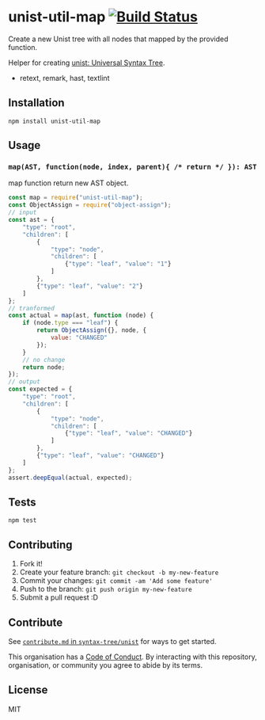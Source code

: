 # unist-util-map [![Build Status](https://travis-ci.org/syntax-tree/unist-util-map.svg?branch=master)](https://travis-ci.org/syntax-tree/unist-util-map)

Create a new Unist tree with all nodes that mapped by the provided function.

Helper for creating [unist: Universal Syntax Tree](https://github.com/wooorm/unist "wooorm/unist: Universal Syntax Tree").

- retext, remark, hast, textlint

## Installation

    npm install unist-util-map

## Usage

### `map(AST, function(node, index, parent){ /* return */ }): AST`

map function return new AST object.

```js
const map = require("unist-util-map");
const ObjectAssign = require("object-assign");
// input
const ast = {
    "type": "root",
    "children": [
        {
            "type": "node",
            "children": [
                {"type": "leaf", "value": "1"}
            ]
        },
        {"type": "leaf", "value": "2"}
    ]
};
// tranformed
const actual = map(ast, function (node) {
    if (node.type === "leaf") {
        return ObjectAssign({}, node, {
            value: "CHANGED"
        });
    }
    // no change
    return node;
});
// output
const expected = {
    "type": "root",
    "children": [
        {
            "type": "node",
            "children": [
                {"type": "leaf", "value": "CHANGED"}
            ]
        },
        {"type": "leaf", "value": "CHANGED"}
    ]
};
assert.deepEqual(actual, expected);
```

## Tests

    npm test

## Contributing

1. Fork it!
2. Create your feature branch: `git checkout -b my-new-feature`
3. Commit your changes: `git commit -am 'Add some feature'`
4. Push to the branch: `git push origin my-new-feature`
5. Submit a pull request :D

## Contribute

See [`contribute.md` in `syntax-tree/unist`](https://github.com/syntax-tree/unist/blob/master/contributing.md) for ways to get started.

This organisation has a [Code of Conduct](https://github.com/syntax-tree/unist/blob/master/code-of-conduct.md).  By interacting with this repository, organisation, or community you agree to abide by its terms.

## License

MIT
